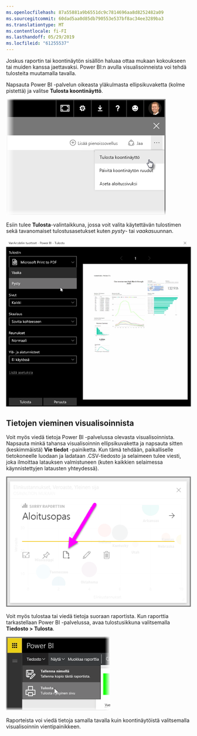 ```yaml
---
ms.openlocfilehash: 87a55881a9b6551dc9c7814696aa8d8252482a09
ms.sourcegitcommit: 60dad5aa0d85db790553e537bf8ac34ee3289ba3
ms.translationtype: MT
ms.contentlocale: fi-FI
ms.lasthandoff: 05/29/2019
ms.locfileid: "61255537"
---
```

Joskus raportin tai koontinäytön sisällön haluaa ottaa mukaan kokoukseen tai muiden kanssa jaettavaksi. Power BI:n avulla visualisoinneista voi tehdä tulosteita muutamalla tavalla.

Napsauta Power BI -palvelun oikeasta yläkulmasta ellipsikuvaketta (kolme pistettä) ja valitse **Tulosta koontinäyttö**.

![](media/4-4g-print-and-export-dashboards-reports/4-4g_1.png)

Esiin tulee **Tulosta**-valintaikkuna, jossa voit valita käytettävän tulostimen sekä tavanomaiset tulostusasetukset kuten *pysty*- tai *vaaka*suunnan.

![](media/4-4g-print-and-export-dashboards-reports/4-4g_2.png)

## <a name="export-data-from-a-visual"></a>Tietojen vieminen visualisoinnista
Voit myös viedä tietoja Power BI -palvelussa olevasta visualisoinnista. Napsauta minkä tahansa visualisoinnin ellipsikuvaketta ja napsauta sitten (keskimmäistä) **Vie tiedot** -painiketta. Kun tämä tehdään, paikalliselle tietokoneelle luodaan ja ladataan .CSV-tiedosto ja selaimeen tulee viesti, joka ilmoittaa latauksen valmistuneen (kuten kaikkien selaimessa käynnistettyjen latausten yhteydessä).

![](media/4-4g-print-and-export-dashboards-reports/4-4g_3.png)

Voit myös tulostaa tai viedä tietoja suoraan raportista. Kun raporttia tarkastellaan Power BI -palvelussa, avaa tulostusikkuna valitsemalla **Tiedosto > Tulosta**.

![](media/4-4g-print-and-export-dashboards-reports/4-4g_4.png)

Raporteista voi viedä tietoja samalla tavalla kuin koontinäytöistä valitsemalla visualisoinnin vientipainikkeen.

